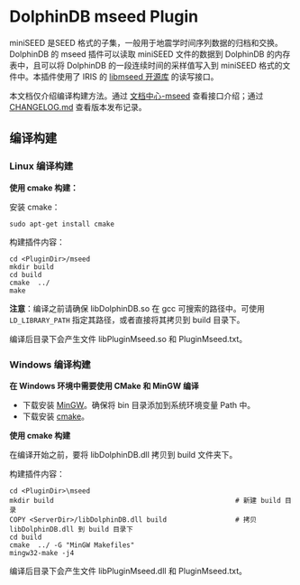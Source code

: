 # DolphinDB mseed Plugin

miniSEED 是SEED 格式的子集，一般用于地震学时间序列数据的归档和交换。DolphinDB 的 mseed 插件可以读取 miniSEED 文件的数据到 DolphinDB 的内存表中，且可以将 DolphinDB 的一段连续时间的采样值写入到 miniSEED 格式的文件中。本插件使用了 IRIS 的 [libmseed 开源库](https://github.com/iris-edu/libmseed) 的读写接口。

本文档仅介绍编译构建方法。通过 [文档中心-mseed](https://docs.dolphindb.cn/zh/plugins/mseed/mseed.html) 查看接口介绍；通过 [CHANGELOG.md](./CHANGELOG.md) 查看版本发布记录。

## 编译构建

### Linux 编译构建

**使用 cmake 构建：**

安装 cmake：

```
sudo apt-get install cmake
```

构建插件内容：

```
cd <PluginDir>/mseed
mkdir build
cd build
cmake  ../
make
```

**注意**：编译之前请确保 libDolphinDB.so 在 gcc 可搜索的路径中。可使用 `LD_LIBRARY_PATH` 指定其路径，或者直接将其拷贝到 build 目录下。

编译后目录下会产生文件 libPluginMseed.so 和 PluginMseed.txt。

### Windows 编译构建

**在 Windows 环境中需要使用 CMake 和 MinGW 编译**

- 下载安装 [MinGW](http://www.mingw-w64.org/)。确保将 bin 目录添加到系统环境变量 Path 中。
- 下载安装 [cmake](https://cmake.org/)。

**使用 cmake 构建**

在编译开始之前，要将 libDolphinDB.dll 拷贝到 build 文件夹下。

构建插件内容：

```
cd <PluginDir>\mseed
mkdir build                                             # 新建 build 目录
COPY <ServerDir>/libDolphinDB.dll build                 # 拷贝 libDolphinDB.dll 到 build 目录下
cd build
cmake  ../ -G "MinGW Makefiles"
mingw32-make -j4
```

编译后目录下会产生文件 libPluginMseed.dll 和 PluginMseed.txt。
